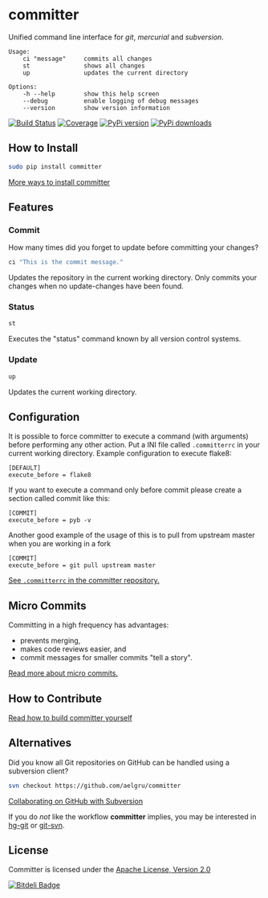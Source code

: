 # committer

Unified command line interface for *git*, *mercurial* and *subversion*.

```
Usage:
    ci "message"     commits all changes
    st               shows all changes
    up               updates the current directory

Options:
    -h --help        show this help screen
    --debug          enable logging of debug messages
    --version        show version information
```

[![Build Status](https://secure.travis-ci.org/aelgru/committer.png?branch=master)](http://travis-ci.org/aelgru/committer)
[![Coverage](https://coveralls.io/repos/aelgru/committer/badge.png?branch=master)](https://coveralls.io/r/aelgru/committer)
[![PyPi version](https://pypip.in/v/committer/badge.png)](https://crate.io/packages/committer/)
[![PyPi downloads](https://pypip.in/d/committer/badge.png)](https://crate.io/packages/committer/) 

## How to Install

```bash
sudo pip install committer
```

[More ways to install committer](https://github.com/aelgru/committer/blob/master/INSTALL.md)

## Features

### Commit

How many times did you forget to update before committing your changes?

```bash
ci "This is the commit message."
```

Updates the repository in the current working directory.
Only commits your changes when no update-changes have been found.

### Status

```bash
st
```

Executes the "status" command known by all version control systems.


### Update

```bash
up
```

Updates the current working directory.

## Configuration

It is possible to force committer to execute a command (with arguments)
before performing any other action. Put a INI file called `.committerrc` in your current
working directory. Example configuration to execute flake8:

```
[DEFAULT]
execute_before = flake8
```

If you want to execute a command only before commit please create a section called commit like this:
```
[COMMIT]
execute_before = pyb -v
```

Another good example of the usage of this is to pull from upstream master when you are working in a fork
```
[COMMIT]
execute_before = git pull upstream master
```

[See `.committerrc` in the committer repository.](https://github.com/aelgru/committer/blob/master/.committerrc)

## Micro Commits

Committing in a high frequency has advantages:
* prevents merging,
* makes code reviews easier, and
* commit messages for smaller commits "tell a story".

[Read more about micro commits.](http://lucasr.org/2011/01/29/micro-commits/)

## How to Contribute

[Read how to build committer yourself](https://github.com/aelgru/committer/blob/master/HOWTO.md)

## Alternatives

Did you know all Git repositories on GitHub can be handled using a subversion client?

```bash
svn checkout https://github.com/aelgru/committer
```

[Collaborating on GitHub with Subversion](https://github.com/blog/1178-collaborating-on-github-with-subversion)

If you do *not* like the workflow **committer** implies, you may be interested in 
[hg-git](http://hg-git.github.com/) or
[git-svn](http://www.kernel.org/pub/software/scm/git/docs/git-svn.html).

## License

Committer is licensed under the
[Apache License, Version 2.0](https://raw.github.com/aelgru/committer/master/src/main/python/committer/LICENSE.txt)

[![Bitdeli Badge](https://d2weczhvl823v0.cloudfront.net/aelgru/committer/trend.png)](https://bitdeli.com/free "Bitdeli Badge")
